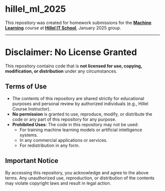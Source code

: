 # hillel_ml_2025

This repository was created for homework submissions for the **[Machine Learning](https://ithillel.ua/courses/machine-learning)** course at **[Hillel IT School](https://ithillel.ua/courses/machine-learning)**, January 2025 group.

---

# Disclaimer: No License Granted

This repository contains code that is **not licensed for use, copying, modification, or distribution** under any circumstances.

## Terms of Use
- The contents of this repository are shared strictly for educational purposes and personal review by authorized individuals (e.g., Hillel Course Instructor).
- **No permission** is granted to use, reproduce, modify, or distribute the code or any part of this repository for any purpose.
- **Prohibited Uses**: The code in this repository may not be used:
  - For training machine learning models or artificial intelligence systems.
  - In any commercial applications or services.
  - For redistribution in any form.

## Important Notice
By accessing this repository, you acknowledge and agree to the above terms. Any unauthorized use, reproduction, or distribution of the contents may violate copyright laws and result in legal action.
